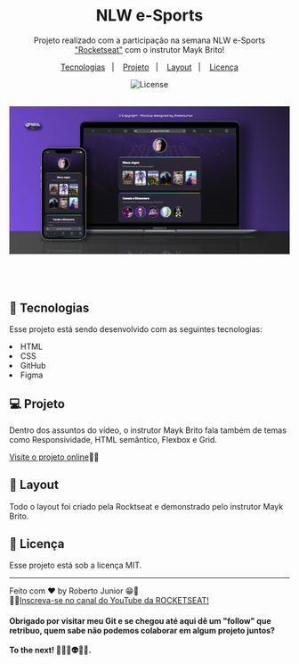 
<h1 align="center"> NLW e-Sports </h1>

<p align="center">
Projeto realizado com a participação na semana NLW e-Sports <a href="https://www.rocketseat.com.br/">"Rocketseat"</a> com o instrutor Mayk Brito! <br/>
</p>

<p align="center">
  <a href="#-tecnologias">Tecnologias</a>&nbsp;&nbsp;&nbsp;|&nbsp;&nbsp;&nbsp;
  <a href="#-projeto">Projeto</a>&nbsp;&nbsp;&nbsp;|&nbsp;&nbsp;&nbsp;
  <a href="#-layout">Layout</a>&nbsp;&nbsp;&nbsp;|&nbsp;&nbsp;&nbsp;
  <a href="#memo-licença">Licença</a>
</p>


<p align="center">
  <img alt="License" src="https://img.shields.io/static/v1?label=license&message=MIT&color=49AA26&labelColor=000000">
</p>

<br>

  <div align="center">
    <a href="https://robertojunnior.github.io/nlw_e_sports/" target="_blank"><img src="assets/mockup-entrega.png" alt="imagem do projeto nlw e-sports"></a>
  </div>

<br>
<br>
<br>


## 🚀 Tecnologias

Esse projeto está sendo desenvolvido com as seguintes tecnologias:

<li> HTML
<li> CSS
<li> GitHub
<li> Figma</li>

## 💻 Projeto

Dentro dos assuntos do vídeo, o instrutor Mayk Brito fala também de temas como Responsividade, HTML semântico, Flexbox e Grid.

[Visite o projeto online](https://robertojunnior.github.io/nlw_e_sports/)🧑‍🚀

## 🔖 Layout

Todo o layout foi criado pela Rocktseat e demonstrado pelo instrutor Mayk Brito.


## :memo: Licença

Esse projeto está sob a licença MIT.

---

Feito com ♥ by Roberto Junior 😁:wave: 
<br>🧑‍🚀[Inscreva-se no canal do YouTube da ROCKETSEAT!](https://www.youtube.com/rocketseat)

    
<h4> Obrigado por visitar meu Git e se chegou até aqui dê um "follow" que retribuo, quem sabe não podemos colaborar em algum projeto juntos? 
<br>
<br>To the next! 🚀🧑‍🚀👽😁🖖.
